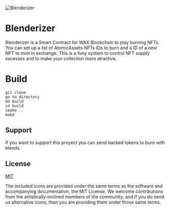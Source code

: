 ![Blenderizer](https://3dkrender.com/wp-content/uploads/2021/05/3DK_LOGO_400x120.png)
# Blenderizer
 
 Blenderizer is a Smart Contract for WAX Blockchain to play burning NFTs. You can set up a list of AtomicAssets NFTs IDs to burn and a ID of a new NFT to mint in exchange. This is a funy system to control NFT supply excesses and to make your collection more atractive.
 
# Build

```cd <smart_contract_directory>
git clone
go to directory
md build
cd build
cmake ..
make
```

## Support
If you want to support this proyect you can send backed tokens to burn with blends.

## License

[MIT](./LICENSE)

The included icons are provided under the same terms as the software and accompanying documentation, the MIT License.  We welcome contributions from the artistically-inclined members of the community, and if you do send us alternative icons, then you are providing them under those same terms.

